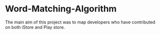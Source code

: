 # Word-Matching-Algorithm
The main aim of this project was to map developers who have contributed on both iStore and Play store.
